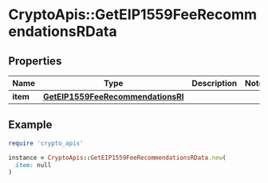 # CryptoApis::GetEIP1559FeeRecommendationsRData

## Properties

| Name | Type | Description | Notes |
| ---- | ---- | ----------- | ----- |
| **item** | [**GetEIP1559FeeRecommendationsRI**](GetEIP1559FeeRecommendationsRI.md) |  |  |

## Example

```ruby
require 'crypto_apis'

instance = CryptoApis::GetEIP1559FeeRecommendationsRData.new(
  item: null
)
```

